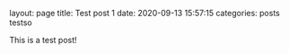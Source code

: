 layout: page
title: Test post 1
date: 2020-09-13 15:57:15
categories: posts testso


This is a test post!


